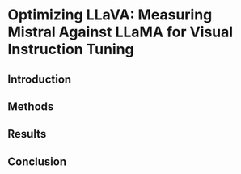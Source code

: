 # Optimizing LLaVA: Measuring Mistral Against LLaMA for Visual Instruction Tuning

## Introduction


## Methods

## Results 

## Conclusion
